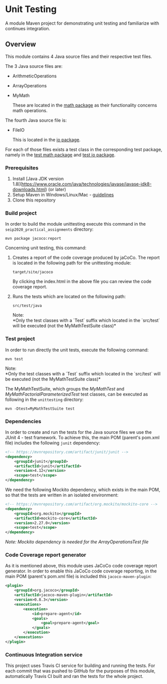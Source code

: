 # Unit Testing

A module Maven project for demonstrating unit testing and familiarize with continues integration.

## Overview

This module contains 4 Java source files and their respective test files. 

The 3 Java source files are:
- ArithmeticOperations 
- ArrayOperations
- MyMath

  These are located in the [math package](src/main/java/math) as their functionality concerns math operations.

The fourth Java source file is:
- FileIO

  This is located in the [io package](src/main/java/io).

For each of those files exists a test class in the corresponding test package, namely in the [test math package](src/test/java/math) and [test io package](src/test/java/io).


### Prerequisites

1. Install [Java JDK version 1.8[(https://www.oracle.com/java/technologies/javase/javase-jdk8-downloads.html) (or later)
2. Setup Maven in Windows/Linux/Mac - [guidelines](https://www.baeldung.com/install-maven-on-windows-linux-mac)
3. Clone this repository


### Build project 

In order to build the module unittesting execute this command in the `seip2020_practical_assignments` directory:

```
mvn package jacoco:report
```

Concerning unit testing, this command:
1. Creates a report of the code coverage produced by jaCoCo. The report is located in the following path for the unittesting module:

   ```
   target/site/jacoco
   ```
   
   By clicking the index.html in the above file you can review the code coverage report.
   
   
2. Runs the tests which are located on the following path:

   ```
   src/test/java
   ```
   
   <dt>Note:</dt> *Only the test classes with a `Test` suffix which located in the `src/test` will be executed (not the MyMathTestSuite class)*


### Test project

In order to run directly the unit tests, execute the following command:

```
mvn test
```

<dt>Note:</dt> *Only the test classes with a `Test` suffix which located in the `src/test` will be executed (not the MyMathTestSuite class)*

The MyMathTestSuite, which groups the *MyMathTest* and *MyMathFactorialParameterizedTest* test classes, can be executed as following in the `unittesting` directory:

```
mvn -Dtest=MyMathTestSuite test
```


### Dependencies

In order to create and run the tests for the Java source files we use the JUnit 4 - test framework. To achieve this, the main POM (parent's pom.xml file) includes the following `junit` dependency:

```xml
<!-- https://mvnrepository.com/artifact/junit/junit -->
<dependency>
	<groupId>junit</groupId>
	<artifactId>junit</artifactId>
	<version>4.12</version>
	<scope>test</scope>
</dependency>
```

We need the following Mockito dependency, which exists in the main POM, so that the tests are written in an isolated environment: 

```xml
<!-- https://mvnrepository.com/artifact/org.mockito/mockito-core -->
<dependency>
	<groupId>org.mockito</groupId>
	<artifactId>mockito-core</artifactId>
	<version>2.27.0</version>
	<scope>test</scope>
</dependency>
```

*Note: Mockito dependency is needed for the ArrayOperationsTest file*


### Code Coverage report generator

As it is mentioned above, this module uses JaCoCo code coverage report generator. In order to enable this JaCoCo code coverage reporting, in the main POM (parent's pom.xml file) is included this `jacoco-maven-plugin`:

```xml
<plugin>
	<groupId>org.jacoco</groupId>
	<artifactId>jacoco-maven-plugin</artifactId>
	<version>0.8.3</version>
	<executions>
		<execution>
			<id>prepare-agent</id>
			<goals>
				<goal>prepare-agent</goal>
			</goals>
		</execution>
	</executions>
</plugin>
```


### Continuous Integration service

This project uses Travis CI service for building and running the tests. For each commit that was pushed to GitHub for the purposes of this module, automatically Travis CI built and ran the tests for the whole project. 
